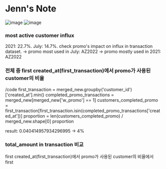 # Jenn's Note

![image](https://github.com/NARAEIM/tp2-da/assets/107841791/49df74ef-b33e-41d3-bd10-13fb7e4ba92d)
![image](https://github.com/NARAEIM/tp2-da/assets/107841791/73e221d1-d1bd-4229-8c1a-a5b3702fa3f1)

### most active customer influx

2021: 22.7%.
July: 14.7%.
check promo's impact on influx in transaction dataset.
-> promo most used in July: AZ2022
-> promo mostly used in 2021: AZ2022

### 전체 중 first created_at(first_transaction)에서 promo가 사용된 customer의 비율
/code
first_transaction = merged_new.groupby('customer_id')['created_at'].min()
completed_promo_transactions = merged_new[merged_new['w_promo'] == 1]
customers_completed_promo = first_transaction[first_transaction.isin(completed_promo_transactions['created_at'])]
proportion = len(customers_completed_promo) / merged_new.shape[0]
proportion

result: 0.040414957934296995 -> 4%

### total_amount in transaction 비교
first created_at(first_transaction)에서 promo가 사용된 customer의 비율에서 first 

